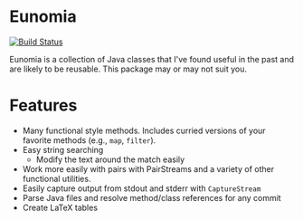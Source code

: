 # Eunomia

[![Build Status](https://travis-ci.org/ReedOei/eunomia.svg?branch=master)](https://travis-ci.org/ReedOei/eunomia)

Eunomia is a collection of Java classes that I've found useful in the past and are likely to be reusable.
This package may or may not suit you.

# Features

- Many functional style methods. Includes curried versions of your favorite methods (e.g., `map`, `filter`).
- Easy string searching
    - Modify the text around the match easily
- Work more easily with pairs with PairStreams and a variety of other functional utilities.
- Easily capture output from stdout and stderr with `CaptureStream`
- Parse Java files and resolve method/class references for any commit
- Create LaTeX tables
